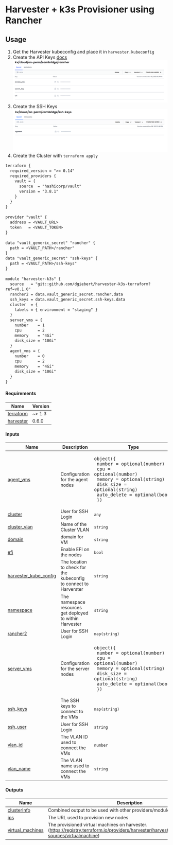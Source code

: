 # Harvester + k3s Provisioner using Rancher

<!-- BEGIN_TF_DOCS -->
## Usage

1. Get the Harvester kubeconfig and place it in `harvester.kubeconfig`
2. Create the API Keys [docs](https://docs.ranchermanager.rancher.io/reference-guides/user-settings/api-keys)
    ![](/docs/rancher.png)
2. Create the SSH Keys
    ![](/docs/ssh-keys.png)
3. Create the Cluster with `terraform apply`

```hcl
terraform {
  required_version = ">= 0.14"
  required_providers {
    vault = {
      source  = "hashicorp/vault"
      version = "3.8.1"
    }
  }
}

provider "vault" {
  address = <VAULT_URL>
  token   = <VAULT_TOKEN>
}

data "vault_generic_secret" "rancher" {
  path = <VAULT_PATH>/rancher"
}
data "vault_generic_secret" "ssh-keys" {
  path = <VAULT_PATH>/ssh-keys"
}

module "harvester-k3s" {
  source   = "git::github.com/dgiebert/harvester-k3s-terraform?ref=v0.1.0"
  rancher2 = data.vault_generic_secret.rancher.data
  ssh_keys = data.vault_generic_secret.ssh-keys.data
  cluster  = {
    labels = { environment = "staging" }
  }
  server_vms = {
    number    = 1
    cpu       = 2
    memory    = "4Gi"
    disk_size = "10Gi"
  }
  agent_vms = {
    number    = 0
    cpu       = 2
    memory    = "4Gi"
    disk_size = "10Gi"
  }
}
```

#### Requirements

| Name | Version |
|------|---------|
| <a name="requirement_terraform"></a> [terraform](#requirement_terraform) | ~> 1.3 |
| <a name="requirement_harvester"></a> [harvester](#requirement_harvester) | 0.6.0 |

#### Inputs

| Name | Description | Type |
|------|-------------|------|
| <a name="input_agent_vms"></a> [agent_vms](#input_agent_vms) | Configuration for the agent nodes | <pre>object({<br>    number      = optional(number)<br>    cpu         = optional(number)<br>    memory      = optional(string)<br>    disk_size   = optional(string)<br>    auto_delete = optional(bool)<br>  })</pre> |
| <a name="input_cluster"></a> [cluster](#input_cluster) | User for SSH Login | `any` |
| <a name="input_cluster_vlan"></a> [cluster_vlan](#input_cluster_vlan) | Name of the Cluster VLAN | `string` |
| <a name="input_domain"></a> [domain](#input_domain) | domain for VM | `string` |
| <a name="input_efi"></a> [efi](#input_efi) | Enable EFI on the nodes | `bool` |
| <a name="input_harvester_kube_config"></a> [harvester_kube_config](#input_harvester_kube_config) | The location to check for the kubeconfig to connect to Harverster | `string` |
| <a name="input_namespace"></a> [namespace](#input_namespace) | The namespace resources get deployed to within Harvester | `string` |
| <a name="input_rancher2"></a> [rancher2](#input_rancher2) | User for SSH Login | `map(string)` |
| <a name="input_server_vms"></a> [server_vms](#input_server_vms) | Configuration for the server nodes | <pre>object({<br>    number      = optional(number)<br>    cpu         = optional(number)<br>    memory      = optional(string)<br>    disk_size   = optional(string)<br>    auto_delete = optional(bool)<br>  })</pre> |
| <a name="input_ssh_keys"></a> [ssh_keys](#input_ssh_keys) | The SSH keys to connect to the VMs | `map(string)` |
| <a name="input_ssh_user"></a> [ssh_user](#input_ssh_user) | User for SSH Login | `string` |
| <a name="input_vlan_id"></a> [vlan_id](#input_vlan_id) | The VLAN ID used to connect the VMs | `number` |
| <a name="input_vlan_name"></a> [vlan_name](#input_vlan_name) | The VLAN name used to connect the VMs | `string` |

#### Outputs

| Name | Description |
|------|-------------|
| <a name="output_clusterInfo"></a> [clusterInfo](#output_clusterInfo) | Combined output to be used with other providers/modules |
| <a name="output_ips"></a> [ips](#output_ips) | The URL used to provision new nodes |
| <a name="output_virtual_machines"></a> [virtual_machines](#output_virtual_machines) | The provisioned virtual machines on harvester. (https://registry.terraform.io/providers/harvester/harvester/latest/docs/data-sources/virtualmachine) |
<!-- END_TF_DOCS -->